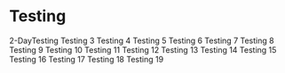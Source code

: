 # Testing
2-DayTesting
Testing 3
Testing 4
Testing 5
Testing 6
Testing 7
Testing 8
Testing 9
Testing 10
Testing 11
Testing 12
Testing 13
Testing 14
Testing 15
Testing 16
Testing 17
Testing 18
Testing 19
